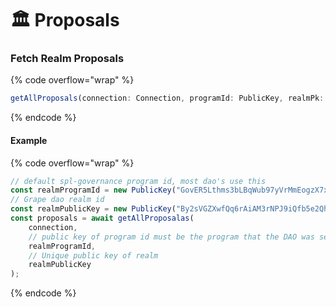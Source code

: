 # 🏛 Proposals

### Fetch Realm Proposals

{% code overflow="wrap" %}
```typescript
getAllProposals(connection: Connection, programId: PublicKey, realmPk: PublicKey): Promise<ProgramAccount<Proposal>[][]>
```
{% endcode %}

#### Example

{% code overflow="wrap" %}
```typescript
// default spl-governance program id, most dao's use this
const realmProgramId = new PublicKey("GovER5Lthms3bLBqWub97yVrMmEogzX7xNjdXpPPCVZw");
// Grape dao realm id
const realmPublicKey = new PublicKey("By2sVGZXwfQq6rAiAM3rNPJ9iQfb5e2QhnF4YjJ4Bip")
const proposals = await getAllProposalas(
    connection,
    // public key of program id must be the program that the DAO was set up with.
    realmProgramId,
    // Unique public key of realm 
    realmPublicKey
);
```
{% endcode %}
